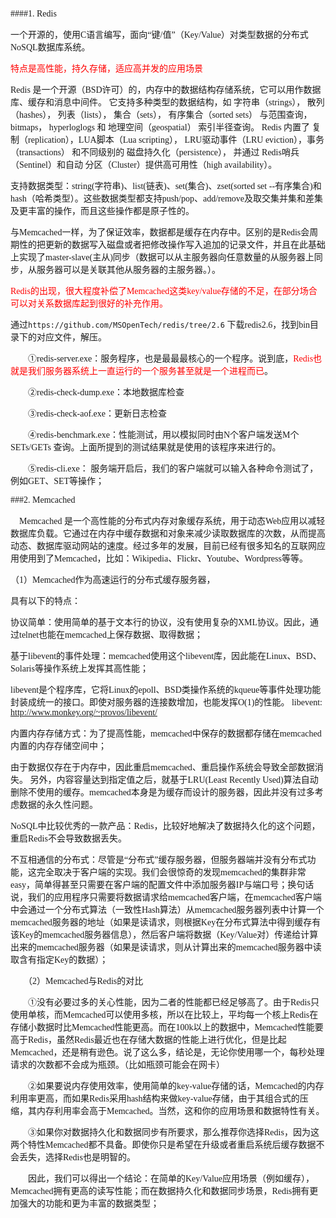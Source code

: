 <font face="微软雅黑">

####1. Redis

一个开源的，使用C语言编写，面向“键/值”（Key/Value）对类型数据的分布式NoSQL数据库系统。

<font color='red'>特点是高性能，持久存储，适应高并发的应用场景</font>

Redis 是一个开源（BSD许可）的，内存中的数据结构存储系统，它可以用作数据库、缓存和消息中间件。 它支持多种类型的数据结构，如 字符串（strings）， 散列（hashes）， 列表（lists）， 集合（sets）， 有序集合（sorted sets） 与范围查询， bitmaps， hyperloglogs 和 地理空间（geospatial） 索引半径查询。 Redis 内置了 复制（replication），LUA脚本（Lua scripting）， LRU驱动事件（LRU eviction），事务（transactions） 和不同级别的 磁盘持久化（persistence）， 并通过 Redis哨兵（Sentinel）和自动 分区（Cluster）提供高可用性（high availability）。

支持数据类型：string(字符串)、list(链表)、set(集合)、zset(sorted set --有序集合)和hash（哈希类型）。这些数据类型都支持push/pop、add/remove及取交集并集和差集及更丰富的操作，而且这些操作都是原子性的。

与Memcached一样，为了保证效率，数据都是缓存在内存中。区别的是Redis会周期性的把更新的数据写入磁盘或者把修改操作写入追加的记录文件，并且在此基础上实现了master-slave(主从)同步（数据可以从主服务器向任意数量的从服务器上同步，从服务器可以是关联其他从服务器的主服务器。）。

<font color='red'>Redis的出现，很大程度补偿了Memcached这类key/value存储的不足，在部分场合可以对关系数据库起到很好的补充作用。</font>

通过`https://github.com/MSOpenTech/redis/tree/2.6` 下载redis2.6，找到bin目录下的对应文件，解压。

　　①redis-server.exe：服务程序，也是最最最核心的一个程序。说到底，<font color='red'>Redis也就是我们服务器系统上一直运行的一个服务甚至就是一个进程而已</font>。 

　　②redis-check-dump.exe：本地数据库检查

　　③redis-check-aof.exe：更新日志检查

　　④redis-benchmark.exe：性能测试，用以模拟同时由N个客户端发送M个 SETs/GETs 查询。上面所提到的测试结果就是使用的该程序来进行的。

　　⑤redis-cli.exe： 服务端开启后，我们的客户端就可以输入各种命令测试了，例如GET、SET等操作；

###2. Memcached

　Memcached 是一个高性能的分布式内存对象缓存系统，用于动态Web应用以减轻数据库负载。它通过在内存中缓存数据和对象来减少读取数据库的次数，从而提高动态、数据库驱动网站的速度。经过多年的发展，目前已经有很多知名的互联网应用使用到了Memcached，比如：Wikipedia、Flickr、Youtube、Wordpress等等。

  （1）Memcached作为高速运行的分布式缓存服务器，

  具有以下的特点：

  协议简单：使用简单的基于文本行的协议，没有使用复杂的XML协议。因此，通过telnet也能在memcached上保存数据、取得数据；

  基于libevent的事件处理：memcached使用这个libevent库，因此能在Linux、BSD、Solaris等操作系统上发挥其高性能；

  libevent是个程序库，它将Linux的epoll、BSD类操作系统的kqueue等事件处理功能 封装成统一的接口。即使对服务器的连接数增加，也能发挥O(1)的性能。
  libevent: http://www.monkey.org/~provos/libevent/

  内置内存存储方式：为了提高性能，memcached中保存的数据都存储在memcached内置的内存存储空间中；

  由于数据仅存在于内存中，因此重启memcached、重启操作系统会导致全部数据消失。 另外，内容容量达到指定值之后，就基于LRU(Least Recently Used)算法自动删除不使用的缓存。memcached本身是为缓存而设计的服务器，因此并没有过多考虑数据的永久性问题。

  NoSQL中比较优秀的一款产品：Redis，比较好地解决了数据持久化的这个问题，重启Redis不会导致数据丢失。

  不互相通信的分布式：尽管是“分布式”缓存服务器，但服务器端并没有分布式功能，这完全取决于客户端的实现。我们会很惊奇的发现memcached的集群非常easy，简单得甚至只需要在客户端的配置文件中添加服务器IP与端口号；换句话说，我们的应用程序只需要将数据请求给memcached客户端，在memcached客户端中会通过一个分布式算法（一致性Hash算法）从memcached服务器列表中计算一个memcached服务器的地址（如果是读请求，则根据Key在分布式算法中得到缓存有该Key的memcached服务器信息），然后客户端将数据（Key/Value对）传递给计算出来的memcached服务器（如果是读请求，则从计算出来的memcached服务器中读取含有指定Key的数据）；

　　（2）Memcached与Redis的对比

　　①没有必要过多的关心性能，因为二者的性能都已经足够高了。由于Redis只使用单核，而Memcached可以使用多核，所以在比较上，平均每一个核上Redis在存储小数据时比Memcached性能更高。而在100k以上的数据中，Memcached性能要高于Redis，虽然Redis最近也在存储大数据的性能上进行优化，但是比起Memcached，还是稍有逊色。说了这么多，结论是，无论你使用哪一个，每秒处理请求的次数都不会成为瓶颈。（比如瓶颈可能会在网卡）

　　②如果要说内存使用效率，使用简单的key-value存储的话，Memcached的内存利用率更高，而如果Redis采用hash结构来做key-value存储，由于其组合式的压缩，其内存利用率会高于Memcached。当然，这和你的应用场景和数据特性有关。

　　③如果你对数据持久化和数据同步有所要求，那么推荐你选择Redis，因为这两个特性Memcached都不具备。即使你只是希望在升级或者重启系统后缓存数据不会丢失，选择Redis也是明智的。

　　因此，我们可以得出一个结论：在简单的Key/Value应用场景（例如缓存），Memcached拥有更高的读写性能；而在数据持久化和数据同步场景，Redis拥有更加强大的功能和更为丰富的数据类型；
